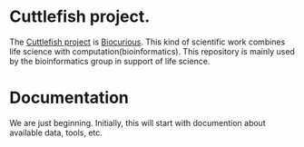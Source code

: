 Cuttlefish project. 
==================

The [Cuttlefish
project](https://www.meetup.com/BioCurious/events/242490649/) is
[Biocurious](http://biocurious.org/).  This kind of scientific work
combines life science with computation(bioinformatics). This
repository is mainly used by the bioinformatics group in support of
life science.


Documentation
=============

We are just beginning. Initially, this will start with documention about
available data, tools, etc.

